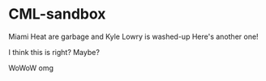 # CML-sandbox
Miami Heat are garbage and Kyle Lowry is washed-up
Here's another one!


I think this is right? Maybe?

WoWoW
omg

